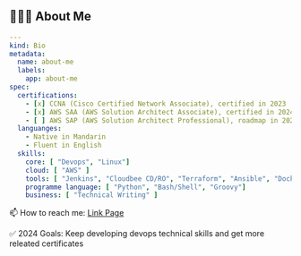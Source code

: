 ## 👨🏻‍💻 About Me 

```yaml
---
kind: Bio
metadata:
  name: about-me
  labels:
    app: about-me
spec:
  certifications:
    - [x] CCNA (Cisco Certified Network Associate), certified in 2023
    - [x] AWS SAA (AWS Solution Architect Associate), certified in 2024
    - [ ] AWS SAP (AWS Solution Architect Professional), roadmap in 2024
  languanges:
    - Native in Mandarin
    - Fluent in English
  skills:
    core: [ "Devops", "Linux"]
    cloud: [ "AWS" ]
    tools: [ "Jenkins", "Cloudbee CD/RO", "Terraform", "Ansible", "Docker", "Packer", "Git" ]
    programme language: [ "Python", "Bash/Shell", "Groovy"]
    business: [ "Technical Writing" ]
```

📫 How to reach me: [Link Page](https://linkedin.com/in/bo-huang-269bb4175)

✅ 2024 Goals: Keep developing devops technical skills and get more releated certificates





<!--
**B0o0H/B0o0H** is a ✨ _special_ ✨ repository because its `README.md` (this file) appears on your GitHub profile.

Here are some ideas to get you started:

- 🔭 I’m currently working on ...
- 🌱 I’m currently learning ...
- 👯 I’m looking to collaborate on ...
- 🤔 I’m looking for help with ...
- 💬 Ask me about ...
- 📫 How to reach me: ...
- 😄 Pronouns: ...
- ⚡ Fun fact: ...
-->
